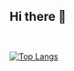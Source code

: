 ## Hi there 👋


<br />

  
  [![Top Langs](https://github-readme-stats.vercel.app/api/top-langs/?username=chriskoorzen&layout=compact)](https://github.com/anuraghazra/github-readme-stats)

<!--
**chriskoorzen/chriskoorzen** is a ✨ _special_ ✨ repository because its `README.md` (this file) appears on your GitHub profile.

Here are some ideas to get you started:

- 🔭 I’m currently working on ...
- 🌱 I’m currently learning ...
- 👯 I’m looking to collaborate on ...
- 🤔 I’m looking for help with ...
- 💬 Ask me about ...
- 📫 How to reach me: ...
- 😄 Pronouns: ...
- ⚡ Fun fact: ...
-->
